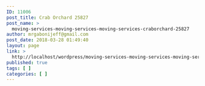 ```yaml
---
ID: 11006
post_title: Crab Orchard 25827
post_name: >
  moving-services-moving-services-moving-services-craborchard-25827
author: mrgabonijeff@gmail.com
post_date: 2018-03-28 01:49:40
layout: page
link: >
  http://localhost/wordpress/moving-services-moving-services-moving-services-craborchard-25827/
published: true
tags: [ ]
categories: [ ]
---
```

